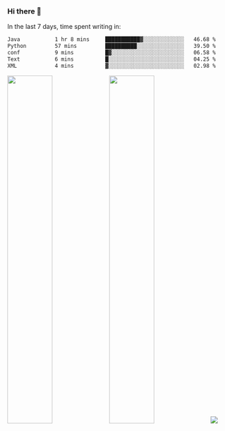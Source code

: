 ### Hi there 👋

In the last 7 days, time spent writing in:

<!--START_SECTION:waka-->

```txt
Java           1 hr 8 mins     ███████████▓░░░░░░░░░░░░░   46.68 %
Python         57 mins         ██████████░░░░░░░░░░░░░░░   39.50 %
conf           9 mins          █▓░░░░░░░░░░░░░░░░░░░░░░░   06.58 %
Text           6 mins          █░░░░░░░░░░░░░░░░░░░░░░░░   04.25 %
XML            4 mins          ▓░░░░░░░░░░░░░░░░░░░░░░░░   02.98 %
```

<!--END_SECTION:waka-->

<img src="https://wakatime.com/share/@jimtje/5d0c92de-08f8-4a72-8f2f-6a9693d1e318.svg" width=45% height=45%> <img src="https://wakatime.com/share/@jimtje/501498ae-bda5-4da7-a89d-b40bcdd5556d.svg" width=45% height=45%>
![](https://hit.yhype.me/github/profile?user_id=43537315)
